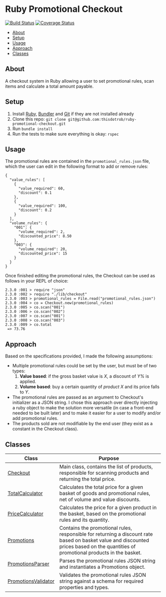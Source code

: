 # Ruby Promotional Checkout   
[![Build Status](https://travis-ci.org/thisdotrob/ruby-promotional-checkout.svg?branch=master)](https://travis-ci.org/thisdotrob/ruby-promotional-checkout) [![Coverage Status](https://coveralls.io/repos/github/thisdotrob/ruby-promotional-checkout/badge.svg?branch=master)](https://coveralls.io/github/thisdotrob/ruby-promotional-checkout?branch=master)

* [About](#about)
* [Setup](#setup)
* [Usage](#usage)
* [Approach](#approach)
* [Classes](#classes)

## About
A checkout system in Ruby allowing a user to set promotional rules, scan items and calculate a total amount payable.


## Setup
1. Install [Ruby](https://www.ruby-lang.org/en/downloads/), [Bundler](http://bundler.io/) and [Git](https://git-scm.com/) if they are not installed already
2. Clone this repo: ```git clone git@github.com:thisdotrob/ruby-promotional-checkout.git```
3. Run ```bundle install```
4. Run the tests to make sure everything is okay: ```rspec```


## Usage
The promotional rules are contained in the ```promotional_rules.json``` file, which the user can edit in the following format to add or remove rules:

    {
      "value_rules": [
        {
          "value_required": 60,
          "discount": 0.1
        },
        {
          "value_required": 100,
          "discount": 0.2
        }
      ],
      "volume_rules": {
        "001": {
          "volume_required": 2,
          "discounted_price": 8.50
        },
        "003": {
          "volume_required": 20,
          "discounted_price": 15
        }
      }
    }

Once finished editing the promotional rules, the Checkout can be used as follows in your REPL of choice:

```
2.3.0 :001 > require "json"
2.3.0 :002 > require "./lib/checkout"
2.3.0 :003 > promotional_rules = File.read("promotional_rules.json")
2.3.0 :004 > co = Checkout.new(promotional_rules)
2.3.0 :005 > co.scan("001")
2.3.0 :006 > co.scan("002")
2.3.0 :007 > co.scan("001")
2.3.0 :008 > co.scan("003")
2.3.0 :009 > co.total
 => 73.76
```

## Approach
Based on the specifications provided, I made the following assumptions:
- Multiple promotional rules could be set by the user, but must be of two types:
  1. **Value based**: if the gross basket value is *X*, a discount of *Y%* is applied.
  2. **Volume based**: buy a certain quantity of *product X* and its price falls to *Y*.
- The promotional rules are passed as an argument to Checkout's initializer as a JSON string. I chose this approach over directly injecting a ruby object to make the solution more versatile (in case a front-end needed to be built later) and to make it easier for a user to modify and/or add promotional rules.
- The products sold are not modifiable by the end user (they exist as a constant in the Checkout class).

## Classes

|Class|Purpose|
|---|---|
|[Checkout](https://github.com/thisdotrob/ruby-promotional-checkout/blob/master/lib/checkout.rb)|Main class, contains the list of products, responsible for scanning products and returning the total price.|
|[TotalCalculator](https://github.com/thisdotrob/ruby-promotional-checkout/blob/master/lib/total_calculator.rb)|Calculates the total price for a given basket of goods and promotional rules, net of volume and value discounts.|
|[PriceCalculator](https://github.com/thisdotrob/ruby-promotional-checkout/blob/master/lib/price_calculator.rb)|Calculates the price for a given product in the basket, based on the promotional rules and its quantity.|
|[Promotions](https://github.com/thisdotrob/ruby-promotional-checkout/blob/master/lib/promotions.rb)|Contains the promotional rules, responsible for returning a discount rate based on basket value and discounted prices based on the quantities of promotional products in the basket.|
|[PromotionsParser](https://github.com/thisdotrob/ruby-promotional-checkout/blob/master/lib/promotions_parser.rb)|Parses the promotional rules JSON string and instantiates a Promotions object.|
|[PromotionsValidator](https://github.com/thisdotrob/ruby-promotional-checkout/blob/master/lib/promotions_validator.rb)|Validates the promotional rules JSON string against a schema for required properties and types.|
